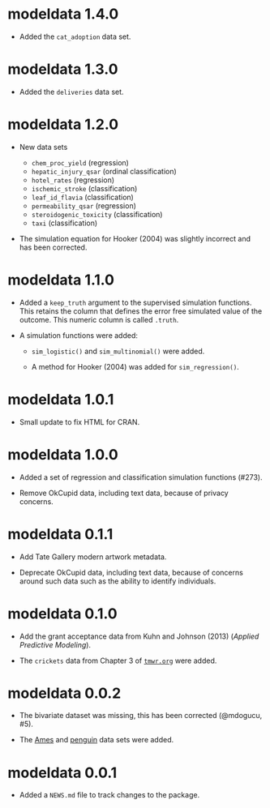 # modeldata 1.4.0

* Added the `cat_adoption` data set.  

# modeldata 1.3.0

* Added the `deliveries` data set.  

# modeldata 1.2.0

* New data sets 

  - `chem_proc_yield` (regression)
  - `hepatic_injury_qsar` (ordinal classification)
  - `hotel_rates`  (regression)
  - `ischemic_stroke` (classification)
  - `leaf_id_flavia` (classification)
  - `permeability_qsar` (regression)
  - `steroidogenic_toxicity` (classification)
  - `taxi` (classification)

* The simulation equation for Hooker (2004) was slightly incorrect and has been corrected. 

# modeldata 1.1.0

* Added a `keep_truth` argument to the supervised simulation functions. This retains the column that defines the error free simulated value of the outcome. This numeric column is called `.truth`. 

* A simulation functions were added: 

  * `sim_logistic()` and `sim_multinomial()` were added. 
  
  * A method for Hooker (2004) was added for `sim_regression()`. 

# modeldata 1.0.1

* Small update to fix HTML  for CRAN. 

# modeldata 1.0.0

* Added a set of regression and classification simulation functions (#273).

* Remove OkCupid data, including text data, because of privacy concerns.

# modeldata 0.1.1

* Add Tate Gallery modern artwork metadata.

* Deprecate OkCupid data, including text data, because of concerns around such data such as the ability to identify individuals.

# modeldata 0.1.0

* Add the grant acceptance data from Kuhn and Johnson (2013) (_Applied Predictive Modeling_).

* The `crickets` data from Chapter 3 of [`tmwr.org`](https://www.tmwr.org/base-r.html#an-example) were added. 

# modeldata 0.0.2

* The bivariate dataset was missing, this has been corrected (@mdogucu, #5).

* The [Ames](https://github.com/topepo/AmesHousing) and [penguin](https://github.com/allisonhorst/palmerpenguins) data sets were added. 

# modeldata 0.0.1

* Added a `NEWS.md` file to track changes to the package.
